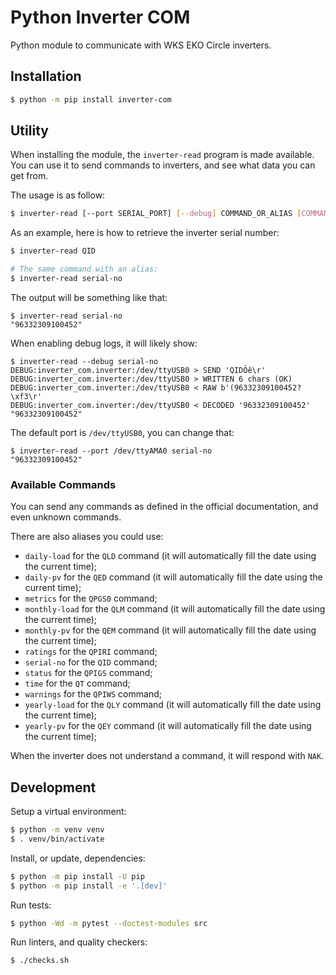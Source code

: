 # Python Inverter COM

Python module to communicate with WKS EKO Circle inverters.

## Installation

```bash
$ python -m pip install inverter-com
```

## Utility

When installing the module, the `inverter-read` program is made available.
You can use it to send commands to inverters, and see what data you can get from.

The usage is as follow:

```bash
$ inverter-read [--port SERIAL_PORT] [--debug] COMMAND_OR_ALIAS [COMMAND_OR_ALIAS...]
```

As an example, here is how to retrieve the inverter serial number:

```bash
$ inverter-read QID

# The same command with an alias:
$ inverter-read serial-no
```

The output will be something like that:

```log
$ inverter-read serial-no
"96332309100452"
```

When enabling debug logs, it will likely show:

```log
$ inverter-read --debug serial-no
DEBUG:inverter_com.inverter:/dev/ttyUSB0 > SEND 'QIDÖê\r'
DEBUG:inverter_com.inverter:/dev/ttyUSB0 > WRITTEN 6 chars (OK)
DEBUG:inverter_com.inverter:/dev/ttyUSB0 < RAW b'(96332309100452?\xf3\r'
DEBUG:inverter_com.inverter:/dev/ttyUSB0 < DECODED '96332309100452'
"96332309100452"
```

The default port is `/dev/ttyUSB0`, you can change that:

```log
$ inverter-read --port /dev/ttyAMA0 serial-no
"96332309100452"
```

### Available Commands

You can send any commands as defined in the official documentation, and even unknown commands.

There are also aliases you could use:

- `daily-load` for the `QLD` command (it will automatically fill the date using the current time);
- `daily-pv` for the `QED` command (it will automatically fill the date using the current time);
- `metrics` for the `QPGS0` command;
- `monthly-load` for the `QLM` command (it will automatically fill the date using the current time);
- `monthly-pv` for the `QEM` command (it will automatically fill the date using the current time);
- `ratings` for the `QPIRI` command;
- `serial-no` for the `QID` command;
- `status` for the `QPIGS` command;
- `time` for the `QT` command;
- `warnings` for the `QPIWS` command;
- `yearly-load` for the `QLY` command (it will automatically fill the date using the current time);
- `yearly-pv` for the `QEY` command (it will automatically fill the date using the current time);

When the inverter does not understand a command, it will respond with `NAK`.

## Development

Setup a virtual environment:

```bash
$ python -m venv venv
$ . venv/bin/activate
```

Install, or update, dependencies:

```bash
$ python -m pip install -U pip
$ python -m pip install -e '.[dev]'
```

Run tests:

```bash
$ python -Wd -m pytest --doctest-modules src
```

Run linters, and quality checkers:

```bash
$ ./checks.sh
```
